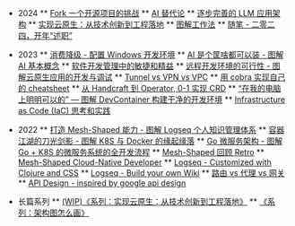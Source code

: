 
<!-- 按年分类 -->

* 2024
** [Fork 一个开源项目的挑战](post/2024/20240605-085433.md "Fork 一个开源项目的挑战")
** [AI 替代论](post/2024/20240319-141531.md "AI 替代论")
** [逐步完善的 LLM 应用架构](post/2024/20240221-150841.md "逐步完善的 LLM 应用架构")
** [实现云原生：从技术创新到工程落地](post/2024/20240126-102628.md "实现云原生：从技术创新到工程落地")
** [图解工作法](post/2024/20240126-102348.md "图解工作法")
** [随笔 - 二零二四，开年“述职”](post/2024/20240102-5e1388be.md "随笔 - 二零二四，开年“述职”")

* 2023
** [消费降级 - 配置 Windows 开发环境](post/2023/b7e9662c-3db7-4567-8eab-2d5eff90bc99.md "消费降级 - 配置 Windows 开发环境")
** [AI 是个筐啥都可以装 - 图解 AI 基本概念](post/2023/caaae7fa-5b70-47b9-9c1b-56eb43da21bc.md "AI 是个筐啥都可以装 - 图解 AI 基本概念")
** [软件开发管理中的敏捷和精益](post/2023/76cea0f2-085e-4b58-a6a0-67e589dd6e19.md "软件开发管理中的敏捷和精益")
** [远程开发环境的可行性 - 图解云原生应用的开发与调试](post/2023/82101107-d502-4d1b-988a-9effd7eff9b7.md "远程开发环境的可行性 - 图解云原生应用的开发与调试")
** [Tunnel vs VPN vs VPC](post/2023/4ab64f0f-c709-4bce-b43d-ae2a5ec7245c.md "Tunnel vs VPN vs VPC")
** [用 cobra 实现自己的 cheatsheet](post/2023/6e5f8581-c859-4711-80c5-b3766e98b202 "用 cobra 实现自己的 cheatsheet")
** [从 Handcraft 到 Operator, 0-1 实现 CRD](post/2023/18d74433-e3f1-46d4-8e08-a7bf0133c2f7 "从 Handcraft 到 Operator, 0-1 实现 CRD")
** [“在我的电脑上明明可以的” — 图解 DevContainer 构建干净的开发环境](post/2023/devcontainer-tutorial "“在我的电脑上明明可以的” — 图解 DevContainer 构建干净的开发环境")
** [Infrastructure as Code (IaC) 思考和实践](post/2023/iac-and-terraform "Infrastructure as Code (IaC) 思考和实践")

* 2022
** [打造 Mesh-Shaped 能力 - 图解 Logseq 个人知识管理体系](migrate/logseq-pkm "打造 Mesh-Shaped 能力 - 图解 Logseq 个人知识管理体系")
** [容器江湖的刀光剑影 - 图解 K8S 与 Docker 的缘起缘落](migrate/container-k8s-docker "容器江湖的刀光剑影 - 图解 K8S 与 Docker 的缘起缘落")
** [Go 微服务架构 - 图解 Go + K8S 的微服务系统的全开发流程](migrate/go-monorepo-tutorial "Go 微服务架构 - 图解 Go + K8S 的微服务系统的全开发流程")
** [Mesh-Shaped 回顾 Retro](migrate/mesh-shaped-recap "Mesh-Shaped  回顾 Retro")
** [Mesh-Shaped Cloud-Native Developer](migrate/Mesh-Shaped-Cloud-Native-Developer "Mesh-Shaped Cloud-Native Developer")
** [Logseq - Customized with Clojure and CSS](migrate/Logseq-Customized-with-Clojure-and-CSS "Logseq - Customized with Clojure and CSS")
** [Logseq - Build your own Wiki](migrate/Logseq-Build-your-own-Wiki "Logseq - Build your own Wiki")
** [路由 vs 代理 vs 网关](migrate/router-proxy-gtw "路由 vs 代理 vs 网关")
** [API Design - inspired by google api design](migrate/API-Design-inspired-by-google-api-design "API Design - inspired by google api design")

<!-- 长篇系列 -->
* 长篇系列
** [(WIP)《系列：实现云原生：从技术创新到工程落地》](post/cloud-native-engineering/ ':class=book')
** [《系列：架构图怎么画》](post/draw-architecture-diagram/ ':class=book')
